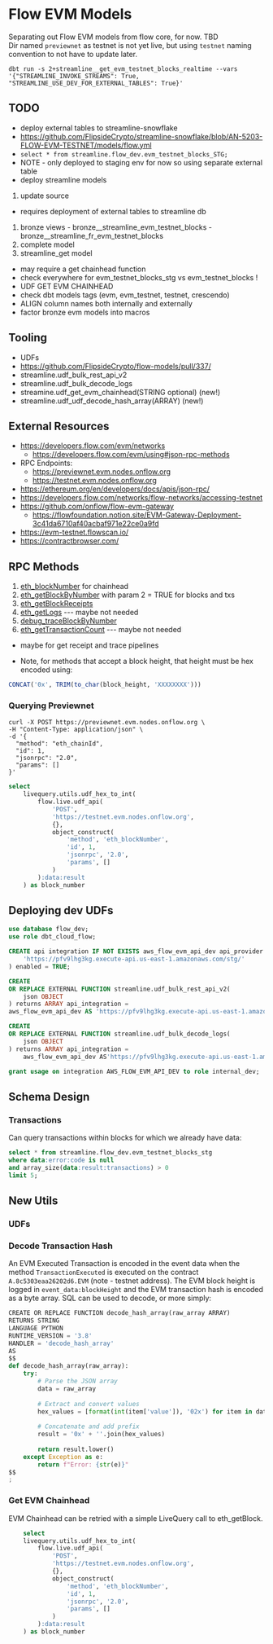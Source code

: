 # Flow EVM Models

Separating out Flow EVM models from flow core, for now. TBD  
Dir named `previewnet` as testnet is not yet live, but using `testnet` naming convention to not have to update later.  

```shell
dbt run -s 2+streamline__get_evm_testnet_blocks_realtime --vars '{"STREAMLINE_INVOKE_STREAMS": True, "STREAMLINE_USE_DEV_FOR_EXTERNAL_TABLES": True}'
```

## TODO

 - deploy external tables to streamline-snowflake
  - https://github.com/FlipsideCrypto/streamline-snowflake/blob/AN-5203-FLOW-EVM-TESTNET/models/flow.yml
   - `select * from streamline.flow_dev.evm_testnet_blocks_STG;`
   - NOTE - only deployed to staging env for now so using separate external table
 - deploy streamline models
  1. update source
   - requires deployment of external tables to streamline db
  1. bronze views
    - bronze__streamline_evm_testnet_blocks
    - bronze__streamline_fr_evm_testnet_blocks
  1. complete model
  1. streamline_get model
   - may require a get chainhead function
 - check everywhere for evm_testnet_blocks_stg vs evm_testnet_blocks !
 - UDF GET EVM CHAINHEAD
 - check dbt models tags (evm, evm_testnet, testnet, crescendo)
 - ALIGN column names both internally and externally
 - factor bronze evm models into macros

## Tooling
 - UDFs
  - https://github.com/FlipsideCrypto/flow-models/pull/337/
  - streamline.udf_bulk_rest_api_v2
  - streamline.udf_bulk_decode_logs
  - streamine.udf_get_evm_chainhead(STRING optional) (new!)
  - streamline.udf_udf_decode_hash_array(ARRAY) (new!)

## External Resources

 - https://developers.flow.com/evm/networks
   - https://developers.flow.com/evm/using#json-rpc-methods
  - RPC Endpoints:
    - https://previewnet.evm.nodes.onflow.org
    - https://testnet.evm.nodes.onflow.org
 - https://ethereum.org/en/developers/docs/apis/json-rpc/
 - https://developers.flow.com/networks/flow-networks/accessing-testnet
 - https://github.com/onflow/flow-evm-gateway
    - https://flowfoundation.notion.site/EVM-Gateway-Deployment-3c41da6710af40acbaf971e22ce0a9fd
 - https://evm-testnet.flowscan.io/
 - https://contractbrowser.com/

## RPC Methods
 1. [eth_blockNumber](https://ethereum.org/en/developers/docs/apis/json-rpc/#eth_blocknumber) for chainhead
 1. [eth_getBlockByNumber](https://ethereum.org/en/developers/docs/apis/json-rpc/#eth_getblockbynumber) with param 2 = TRUE for blocks and txs
 1. [eth_getBlockReceipts](https://www.quicknode.com/docs/ethereum/eth_getBlockReceipts)
 1. [eth_getLogs](https://ethereum.org/en/developers/docs/apis/json-rpc/#eth_getlogs) --- maybe not needed
 1. [debug_traceBlockByNumber](https://www.quicknode.com/docs/ethereum/debug_traceBlockByNumber)
 1. [eth_getTransactionCount](https://ethereum.org/en/developers/docs/apis/json-rpc/#eth_gettransactioncount) --- maybe not needed
  - maybe for get receipt and trace pipelines


 - Note, for methods that accept a block height, that height must be hex encoded using:
 ```sql
CONCAT('0x', TRIM(to_char(block_height, 'XXXXXXXX')))
```

### Querying Previewnet
```shell
curl -X POST https://previewnet.evm.nodes.onflow.org \
-H "Content-Type: application/json" \
-d '{
  "method": "eth_chainId",
  "id": 1,
  "jsonrpc": "2.0",
  "params": []
}'
```

```sql
select
    livequery.utils.udf_hex_to_int(
        flow.live.udf_api(
            'POST',
            'https://testnet.evm.nodes.onflow.org',
            {},
            object_construct(
                'method', 'eth_blockNumber',
                'id', 1,
                'jsonrpc', '2.0',
                'params', []
            )
        ):data:result
    ) as block_number
```

## Deploying dev UDFs
```sql
use database flow_dev;
use role dbt_cloud_flow;

CREATE api integration IF NOT EXISTS aws_flow_evm_api_dev api_provider = aws_api_gateway api_aws_role_arn = 'arn:aws:iam::704693948482:role/flow-api-stg-rolesnowflakeudfsAF733095-tPEdygwPC6IV' api_allowed_prefixes = (
    'https://pfv9lhg3kg.execute-api.us-east-1.amazonaws.com/stg/'
) enabled = TRUE;

CREATE
OR REPLACE EXTERNAL FUNCTION streamline.udf_bulk_rest_api_v2(
    json OBJECT
) returns ARRAY api_integration = 
aws_flow_evm_api_dev AS 'https://pfv9lhg3kg.execute-api.us-east-1.amazonaws.com/stg/udf_bulk_rest_api';

CREATE
OR REPLACE EXTERNAL FUNCTION streamline.udf_bulk_decode_logs(
    json OBJECT
) returns ARRAY api_integration =
    aws_flow_evm_api_dev AS'https://pfv9lhg3kg.execute-api.us-east-1.amazonaws.com/stg/bulk_decode_logs';

grant usage on integration AWS_FLOW_EVM_API_DEV to role internal_dev;

```

## Schema Design
### Transactions
Can query transactions within blocks for which we already have data:
```sql
select * from streamline.flow_dev.evm_testnet_blocks_stg
where data:error:code is null
and array_size(data:result:transactions) > 0
limit 5;
```

## New Utils
### UDFs

### Decode Transaction Hash
An EVM Executed Transaction is encoded in the event data when the method `TransactionExecuted` is executed on the contract `A.8c5303eaa26202d6.EVM` (note - testnet address). The EVM block height is logged in `event_data:blockHeight` and the EVM transaction hash is encoded as a byte array. SQL can be used to decode, or more simply:

```python
CREATE OR REPLACE FUNCTION decode_hash_array(raw_array ARRAY)
RETURNS STRING
LANGUAGE PYTHON
RUNTIME_VERSION = '3.8'
HANDLER = 'decode_hash_array'
AS
$$
def decode_hash_array(raw_array):
    try:
        # Parse the JSON array
        data = raw_array
        
        # Extract and convert values
        hex_values = [format(int(item['value']), '02x') for item in data]
        
        # Concatenate and add prefix
        result = '0x' + ''.join(hex_values)
        
        return result.lower()
    except Exception as e:
        return f"Error: {str(e)}"
$$
;
```

### Get EVM Chainhead
EVM Chainhead can be retried with a simple LiveQuery call to eth_getBlock.

```sql
    select
    livequery.utils.udf_hex_to_int(
        flow.live.udf_api(
            'POST',
            'https://testnet.evm.nodes.onflow.org',
            {},
            object_construct(
                'method', 'eth_blockNumber',
                'id', 1,
                'jsonrpc', '2.0',
                'params', []
            )
        ):data:result
    ) as block_number
```
